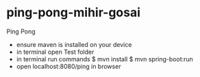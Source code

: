 # ping-pong-mihir-gosai
Ping Pong
- ensure maven is installed on your device
- in terminal open Test folder
- in terminal run commands
$ mvn install
$ mvn spring-boot:run
- open localhost:8080/ping in browser

